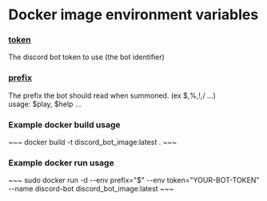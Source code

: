 <h1> Docker image environment variables </h1>
<h3><u> token </u></h3>
<p> The discord bot token to use (the bot identifier) </p>
<h3><u> prefix </u></h3>
<p> The prefix the bot should read when summoned. (ex $,%,!,/ ...) </br>
usage: $play, $help ... </p>
<h3> Example docker build usage </h3>
~~~
    docker build -t discord_bot_image:latest .
~~~
<h3> Example docker run usage </h3>
~~~
	sudo docker run -d --env prefix="$" --env token="YOUR-BOT-TOKEN" --name discord-bot discord_bot_image:latest
~~~
